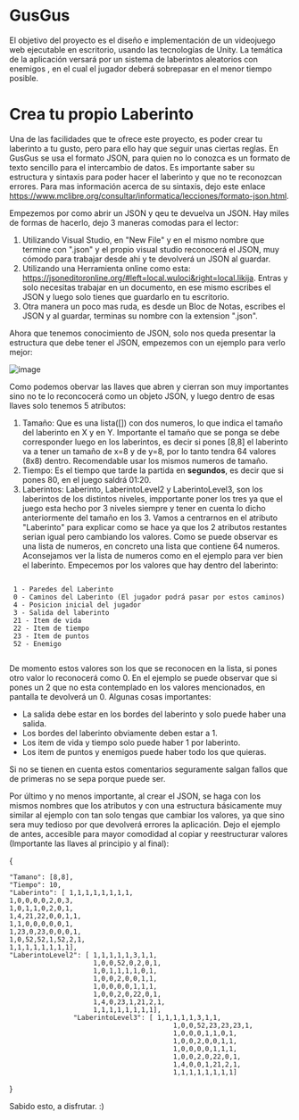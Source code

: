 # GusGus
 El objetivo del proyecto es el diseño e implementación de un videojuego web ejecutable en escritorio, usando las tecnologías de Unity. La temática de la aplicación versará por un sistema de laberintos aleatorios con enemigos , en el cual el jugador deberá sobrepasar en el menor tiempo posible. 
 
 # Crea tu propio Laberinto
 
 Una de las facilidades que te ofrece este proyecto, es poder crear tu laberinto a tu gusto, pero para ello hay que seguir unas ciertas reglas. En GusGus se usa el formato JSON, para quien no lo conozca es un formato de texto sencillo para el intercambio de datos. Es importante saber su estructura y sintaxis para poder hacer el laberinto y que no te reconozcan errores. Para mas información acerca de su sintaxis, dejo este enlace https://www.mclibre.org/consultar/informatica/lecciones/formato-json.html.
 
Empezemos por como abrir un JSON y qeu te devuelva un JSON. Hay miles de formas de hacerlo, dejo 3 maneras comodas para el lector:
1. Utilizando Visual Studio, en "New File" y en el mismo nombre que termine con ".json" y el propio visual studio reconocerá el JSON, muy cómodo para trabajar desde ahi y te devolverá un JSON al guardar.
2. Utilizando una Herramienta online como esta: https://jsoneditoronline.org/#left=local.wuloci&right=local.likija. Entras y solo necesitas trabajar en un documento, en ese mismo escribes el JSON y luego solo tienes que guardarlo en tu escritorio.
3. Otra manera un poco mas ruda, es desde un Bloc de Notas, escribes el JSON y al guardar, terminas su nombre con la extension ".json".

Ahora que tenemos conocimiento de JSON, solo nos queda presentar la estructura que debe tener el JSON, empezemos con un ejemplo para verlo mejor:



![image](https://github.com/TFG-Framigdom/GusGus/assets/80247805/9c832e3e-44ac-494b-aaaa-de87f7e6458a)


Como podemos obervar las llaves que abren y cierran son muy importantes sino no te lo reconcocerá como un objeto JSON, y luego dentro de esas llaves solo tenemos 5 atributos:
1. Tamaño: Que es una lista([]) con dos numeros, lo que indica el tamaño del laberinto en X y en Y. Importante el tamaño que se ponga se debe corresponder luego en los laberintos, es decir si pones [8,8] el laberinto va a tener un tamaño de x=8 y de y=8, por lo tanto tendra 64 valores (8x8) dentro. Recomendable usar los mismos numeros de tamaño.
2. Tiempo: Es el tiempo que tarde la partida en **segundos**, es decir que si pones 80, en el juego saldrá 01:20.
3. Laberintos: Laberinto, LaberintoLevel2 y LaberintoLevel3, son los laberintos de los distintos niveles, impportante poner los tres ya que el juego esta hecho por 3 niveles siempre y tener en cuenta lo dicho anteriormente del tamaño en los 3. Vamos a centrarnos en el atributo "Laberinto" para explicar como se hace ya que los 2 atributos restantes serian igual pero cambiando los valores. Como se puede observar es una lista de numeros, en concreto una lista que contiene 64 numeros. Aconsejamos ver la lista de numeros como en el ejemplo para ver bien el laberinto. Empecemos por los valores que hay dentro del laberinto:
```

 1 - Paredes del Laberinto
 0 - Caminos del Laberinto (El jugador podrá pasar por estos caminos)
 4 - Posicion inicial del jugador
 3 - Salida del laberinto
 21 - Item de vida
 22 - Item de tiempo
 23 - Item de puntos
 52 - Enemigo
 
```

De momento estos valores son los que se reconocen en la lista, si pones otro valor lo reconocerá como 0. En el ejemplo se puede observar que si pones un 2 que no esta contemplado en los valores mencionados, en pantalla te devolverá un 0. Algunas cosas importantes:

- La salida debe estar en los bordes del laberinto y solo puede haber una salida.
- Los bordes del laberinto obviamente deben estar a 1. 
- Los item de vida y tiempo solo puede haber 1 por laberinto.
- Los item de puntos y enemigos puede haber todo los que quieras.

Si no se tienen en cuenta estos comentarios seguramente salgan fallos que de primeras no se sepa porque puede ser.


Por último y no menos importante, al crear el JSON, se haga con los mismos nombres que los atributos y con una estructura básicamente muy similar al ejemplo con tan solo tengas que cambiar los valores, ya que sino sera muy tedioso por que devolverá errores la aplicación. Dejo el ejemplo de antes, accesible para mayor comodidad al copiar y reestructurar valores (Importante las llaves al principio y al final):

{

    "Tamano": [8,8],
    "Tiempo": 10,
    "Laberinto": [ 1,1,1,1,1,1,1,1,
    1,0,0,0,0,2,0,3,
    1,0,1,1,0,2,0,1,
    1,4,21,22,0,0,1,1,
    1,1,0,0,0,0,0,1,
    1,23,0,23,0,0,0,1,
    1,0,52,52,1,52,2,1,
    1,1,1,1,1,1,1,1],
    "LaberintoLevel2": [ 1,1,1,1,1,3,1,1,
                         1,0,0,52,0,2,0,1,
                         1,0,1,1,1,1,0,1,
                         1,0,0,2,0,0,1,1,
                         1,0,0,0,0,1,1,1,
                         1,0,0,2,0,22,0,1,
                         1,4,0,23,1,21,2,1,
                         1,1,1,1,1,1,1,1],
                    "LaberintoLevel3": [ 1,1,1,1,1,3,1,1,
                                             1,0,0,52,23,23,23,1,
                                             1,0,0,0,1,1,0,1,
                                             1,0,0,2,0,0,1,1,
                                             1,0,0,0,0,1,1,1,
                                             1,0,0,2,0,22,0,1,
                                             1,4,0,0,1,21,2,1,
                                             1,1,1,1,1,1,1,1]
                                             

}

Sabido esto, a disfrutar. :)
